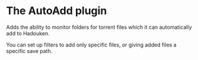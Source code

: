 The AutoAdd plugin
==================

Adds the ability to monitor folders for torrent files which it can automatically add to Hadouken.

You can set up filters to add only specific files, or giving added files a specific save path.
